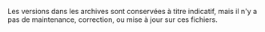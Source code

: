Les versions dans les archives sont conservées à titre indicatif, mais il n'y a pas de maintenance, correction, ou mise à jour sur ces fichiers.
